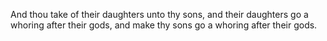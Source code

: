And thou take of their daughters unto thy sons, and their daughters go a whoring after their gods, and make thy sons go a whoring after their gods.
